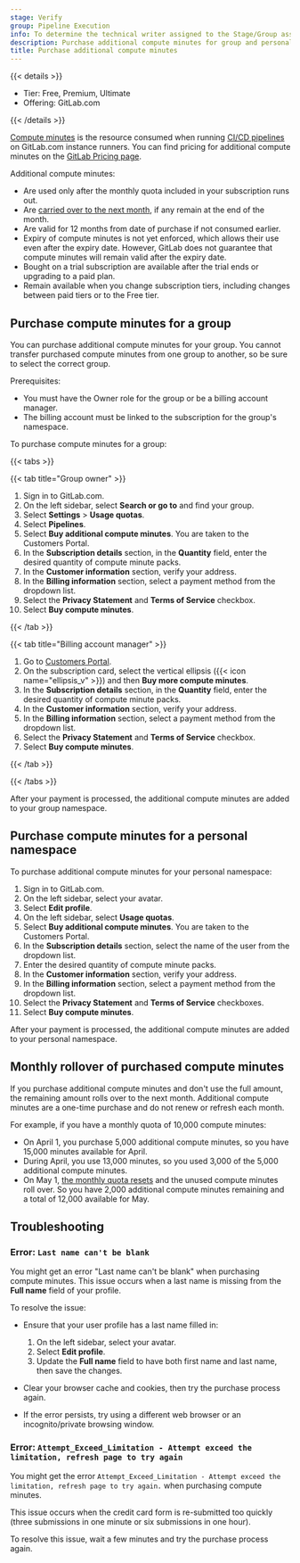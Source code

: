 ```yaml
---
stage: Verify
group: Pipeline Execution
info: To determine the technical writer assigned to the Stage/Group associated with this page, see https://handbook.gitlab.com/handbook/product/ux/technical-writing/#assignments
description: Purchase additional compute minutes for group and personal namespaces on GitLab.com, including monthly rollover and troubleshooting.
title: Purchase additional compute minutes
---
```


{{< details >}}

- Tier: Free, Premium, Ultimate
- Offering: GitLab.com

{{< /details >}}

[Compute minutes](../../ci/pipelines/compute_minutes.md) is the resource consumed
when running [CI/CD pipelines](../../ci/_index.md) on GitLab.com instance runners. You can find
pricing for additional compute minutes on the [GitLab Pricing page](https://about.gitlab.com/pricing/#compute-minutes).

Additional compute minutes:

- Are used only after the monthly quota included in your subscription runs out.
- Are [carried over to the next month](#monthly-rollover-of-purchased-compute-minutes),
  if any remain at the end of the month.
- Are valid for 12 months from date of purchase if not consumed earlier.
- Expiry of compute minutes is not yet enforced, which allows their use even after the expiry date.
  However, GitLab does not guarantee that compute minutes will remain valid after the expiry date.
- Bought on a trial subscription are available after the trial ends or upgrading to a paid plan.
- Remain available when you change subscription tiers, including changes between paid tiers or to the Free tier.

## Purchase compute minutes for a group

You can purchase additional compute minutes for your group.
You cannot transfer purchased compute minutes from one group to another,
so be sure to select the correct group.

Prerequisites:

- You must have the Owner role for the group or be a billing account manager.
- The billing account must be linked to the subscription for the group's namespace.

To purchase compute minutes for a group:

{{< tabs >}}

{{< tab title="Group owner" >}}

1. Sign in to GitLab.com.
1. On the left sidebar, select **Search or go to** and find your group.
1. Select **Settings** > **Usage quotas**.
1. Select **Pipelines**.
1. Select **Buy additional compute minutes**. You are taken to the Customers Portal.
1. In the **Subscription details** section, in the **Quantity** field, enter the desired quantity of compute minute packs.
1. In the **Customer information** section, verify your address.
1. In the **Billing information** section, select a payment method from the dropdown list.
1. Select the **Privacy Statement** and **Terms of Service** checkbox.
1. Select **Buy compute minutes**.

{{< /tab >}}

{{< tab title="Billing account manager" >}}

1. Go to [Customers Portal](https://customers.gitlab.com/customers/sign_in).
1. On the subscription card, select the vertical ellipsis ({{< icon name="ellipsis_v" >}}) and then **Buy more compute minutes**.
1. In the **Subscription details** section, in the **Quantity** field, enter the desired quantity of compute minute packs.
1. In the **Customer information** section, verify your address.
1. In the **Billing information** section, select a payment method from the dropdown list.
1. Select the **Privacy Statement** and **Terms of Service** checkbox.
1. Select **Buy compute minutes**.

{{< /tab >}}

{{< /tabs >}}

After your payment is processed, the additional compute minutes are added to your group
namespace.

## Purchase compute minutes for a personal namespace

To purchase additional compute minutes for your personal namespace:

1. Sign in to GitLab.com.
1. On the left sidebar, select your avatar.
1. Select **Edit profile**.
1. On the left sidebar, select **Usage quotas**.
1. Select **Buy additional compute minutes**. You are taken to the Customers Portal.
1. In the **Subscription details** section, select the name of the user from the dropdown list.
1. Enter the desired quantity of compute minute packs.
1. In the **Customer information** section, verify your address.
1. In the **Billing information** section, select a payment method from the dropdown list.
1. Select the **Privacy Statement** and **Terms of Service** checkboxes.
1. Select **Buy compute minutes**.

After your payment is processed, the additional compute minutes are added to your personal
namespace.

## Monthly rollover of purchased compute minutes

If you purchase additional compute minutes and don't use the full amount, the remaining amount
rolls over to the next month. Additional compute minutes are a one-time purchase and
do not renew or refresh each month.

For example, if you have a monthly quota of 10,000 compute minutes:

- On April 1, you purchase 5,000 additional compute minutes, so you have 15,000 minutes
  available for April.
- During April, you use 13,000 minutes, so you used 3,000 of the 5,000 additional compute minutes.
- On May 1, [the monthly quota resets](../../ci/pipelines/instance_runner_compute_minutes.md#monthly-reset)
  and the unused compute minutes roll over. So you have 2,000 additional compute minutes remaining
  and a total of 12,000 available for May.

## Troubleshooting

### Error: `Last name can't be blank`

You might get an error "Last name can't be blank" when purchasing compute minutes.
This issue occurs when a last name is missing from the **Full name** field of your profile.

To resolve the issue:

- Ensure that your user profile has a last name filled in:

  1. On the left sidebar, select your avatar.
  1. Select **Edit profile**.
  1. Update the **Full name** field to have both first name and last name, then save the changes.

- Clear your browser cache and cookies, then try the purchase process again.
- If the error persists, try using a different web browser or an incognito/private browsing window.

### Error: `Attempt_Exceed_Limitation - Attempt exceed the limitation, refresh page to try again`

You might get the error `Attempt_Exceed_Limitation - Attempt exceed the limitation, refresh page to try again.`
when purchasing compute minutes.

This issue occurs when the credit card form is re-submitted too quickly
(three submissions in one minute or six submissions in one hour).

To resolve this issue, wait a few minutes and try the purchase process again.
